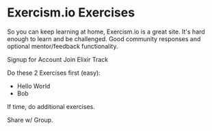 # Exercism.io Exercises

So you can keep learning at home, Exercism.io is a great site.
It's hard enough to learn and be challenged.
Good community responses and optional mentor/feedback functionality.

Signup for Account
Join Elixir Track

Do these 2 Exercises first (easy):

- Hello World
- Bob

If time, do additional exercises.

Share w/ Group.
